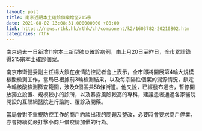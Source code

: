 ```yaml
---
layout: post
title: 南京近期本土確診個案增至215宗
date: 2021-08-02 13:08:31.000000000 +08:00
link: https://news.rthk.hk/rthk/ch/component/k2/1603782-20210802.htm
categories: rthk
---
```


南京過去一日新增11宗本土新型肺炎確診病例，由上月20日至昨日，全市累計錄得215宗本土確診個案。

南京市衛健委副主任楊大鎖在疫情防控記者會上表示，全市即將開展第4輪大規模核酸檢測工作，當局已根據前3輪檢測結果，以及每宗陽性個案的溯源情況，鎖定今輪核酸檢測篩查範圍，涉及9個區共58條街道。他又說，已經發布通告，暫停開放獨立設置、規模較小的診所，以及暴露風險較高的專科，建議患者通過各家醫院開設的互聯網醫院進行諮詢、覆診及開藥。

當局會對不重視防控工作的商戶約談出現的問題及整改，必要時會要求商戶停業，亦會持續從嚴打擊小商戶借疫情加價的行為。
